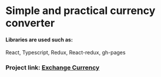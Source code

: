 # Simple and practical currency converter 

#### Libraries are used such as: 
React, Typescript, Redux, React-redux, gh-pages

### Project link:  <a href="https://vladward.github.io/currency_exchange/"> Exchange Currency</a>